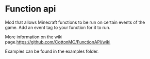 # Function api

Mod that allows Minecraft functions to be run on certain events of the game. Add an event tag to your function for it to run.

More information on the wiki page.https://github.com/CottonMC/FunctionAPI/wiki

Examples can be found in the examples folder.
